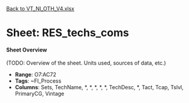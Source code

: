[Back to VT_NI_OTH_V4.xlsx](README.md)

# Sheet: RES_techs_coms

#### Sheet Overview

(TODO: Overview of the sheet. Units used, sources of data, etc.)

- **Range**: O7:AC72
- **Tags**: ~FI_Process
- **Columns**: Sets, TechName, *, *, *, *, *, TechDesc, *, Tact, Tcap, Tslvl, PrimaryCG, Vintage

